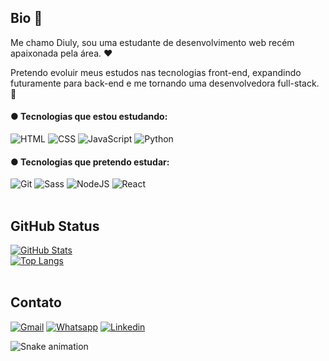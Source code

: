 ## Bio 🤗

Me chamo Diuly, sou uma estudante de desenvolvimento web recém apaixonada pela área. ❤️

Pretendo evoluir meus estudos nas tecnologias front-end, expandindo futuramente para back-end e me tornando uma desenvolvedora full-stack. 🤩

#### ● Tecnologias que estou estudando:

![HTML](https://user-images.githubusercontent.com/106192001/180926506-1cb1e640-ed6f-47e1-8f3b-bfc9bb18c011.png)
![CSS](https://user-images.githubusercontent.com/106192001/180926535-868acb1c-9304-49fb-b1da-36b98c59efaa.png)
![JavaScript](https://user-images.githubusercontent.com/106192001/180927458-591f8e28-6f1d-44de-af43-f5126256aca0.png)
![Python](https://user-images.githubusercontent.com/106192001/180927813-6528b889-1e3d-401c-a85a-a4dfd2991a6f.png)

#### ● Tecnologias que pretendo estudar:

![Git](https://user-images.githubusercontent.com/106192001/180927589-a0335bbb-c551-4c86-82e4-d0f485455157.png)
![Sass](https://user-images.githubusercontent.com/106192001/180927696-ffaba009-067d-461b-afe4-732b429d1298.png)
![NodeJS](https://user-images.githubusercontent.com/106192001/180927735-cbccc723-5286-4d72-9c11-2571e19b9cee.png)
![React](https://user-images.githubusercontent.com/106192001/180927763-778b94ee-55d8-4d82-9a20-33bac5bf1aa3.png) <br><br>

## GitHub Status

[![GitHub Stats](https://github-readme-stats.vercel.app/api?username=diulytofalo&count_private=true&show_icons=true&theme=bear)](https://github.com/diulytofalo)<br>
[![Top Langs](https://github-readme-stats.vercel.app/api/top-langs/?username=diulytofalo&layout=compact&show_icons=true&theme=bear)](https://github.com/diulytofalo) <br><br>

## Contato

[![Gmail](https://user-images.githubusercontent.com/106192001/180938411-427d5007-9c0c-4f22-b71b-2801757d454f.png)](mailto:diulytofalo@gmail.com)
[![Whatsapp](https://user-images.githubusercontent.com/106192001/180938479-0a7010da-d103-44ac-a964-e861730b51cb.png)](https://wa.me/5564993442586)
[![Linkedin](https://user-images.githubusercontent.com/106192001/180938521-dcb11f8d-0f13-461a-ad51-0f964978a149.png)](https://www.linkedin.com/in/diulytofalo/)<br>

![Snake animation](https://github.com/diulytofalo/diulytofalo/blob/output/github-contribution-grid-snake.svg)
